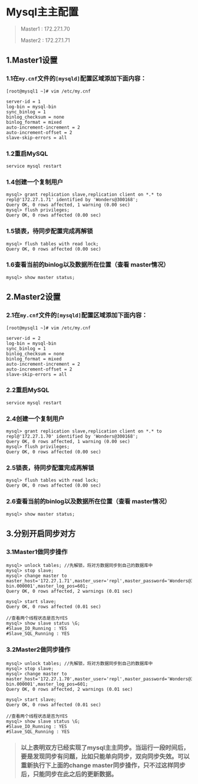 # Mysql主主配置

> Master1 : 172.27.1.70
>
> Master2 : 172.27.1.71

## 1.Master1设置

### 1.1在`my.cnf`文件的`[mysqld]`配置区域添加下面内容：

```shell
[root@mysql1 ~]# vim /etc/my.cnf

server-id = 1   
log-bin = mysql-bin
sync_binlog = 1
binlog_checksum = none
binlog_format = mixed
auto-increment-increment = 2
auto-increment-offset = 2
slave-skip-errors = all
```

### 1.2重启MySQL

```shell
service mysql restart
```

### 1.4创建一个复制用户

```shell
mysql> grant replication slave,replication client on *.* to repl@'172.27.1.71' identified by 'Wonders@300168';
Query OK, 0 rows affected, 1 warning (0.00 sec)
mysql> flush privileges;
Query OK, 0 rows affected (0.00 sec)
```

### 1.5锁表，待同步配置完成再解锁

```
mysql> flush tables with read lock;
Query OK, 0 rows affected (0.00 sec)
```

### 1.6查看当前的binlog以及数据所在位置（查看 master情况）

```
mysql> show master status;
```

## 2.Master2设置

### 2.1在`my.cnf`文件的`[mysqld]`配置区域添加下面内容：

```shell
[root@mysql1 ~]# vim /etc/my.cnf

server-id = 2  
log-bin = mysql-bin
sync_binlog = 1
binlog_checksum = none
binlog_format = mixed
auto-increment-increment = 2
auto-increment-offset = 2
slave-skip-errors = all
```

### 2.2重启MySQL

```shell
service mysql restart
```

### 2.4创建一个复制用户

```mysql
mysql> grant replication slave,replication client on *.* to repl@'172.27.1.70' identified by 'Wonders@300168';
Query OK, 0 rows affected, 1 warning (0.00 sec)
mysql> flush privileges;
Query OK, 0 rows affected (0.00 sec)
```

### 2.5锁表，待同步配置完成再解锁

```mysql
mysql> flush tables with read lock;
Query OK, 0 rows affected (0.00 sec)
```

### 2.6查看当前的binlog以及数据所在位置（查看 master情况）

```mysql
mysql> show master status;
```

## 3.分别开启同步对方

### 3.1Master1做同步操作

```mysql
mysql> unlock tables; //先解锁，将对方数据同步到自己的数据库中
mysql> stop slave;
mysql> change master to master_host='172.27.1.71',master_user='repl',master_password='Wonders@300168',master_log_file='mysql-bin.000001',master_log_pos=601;
Query OK, 0 rows affected, 2 warnings (0.01 sec)

mysql> start slave;
Query OK, 0 rows affected (0.01 sec)

//查看两个线程状态是否为YES
mysql> show slave status \G;
#Slave_IO_Running : YES
#Slave_SQL_Running : YES
```

### 3.2Master2做同步操作

```mysql
mysql> unlock tables; //先解锁，将对方数据同步到自己的数据库中
mysql> stop slave;
mysql> change master to master_host='172.27.1.70',master_user='repl',master_password='Wonders@300168',master_log_file='mysql-bin.000001',master_log_pos=601;
Query OK, 0 rows affected, 2 warnings (0.01 sec)

mysql> start slave;
Query OK, 0 rows affected (0.01 sec)

//查看两个线程状态是否为YES
mysql> show slave status \G;
#Slave_IO_Running : YES
#Slave_SQL_Running : YES
```

> ### 以上表明双方已经实现了mysql主主同步。当运行一段时间后，要是发现同步有问题，比如只能单向同步，双向同步失效。可以重新执行下上面的change master同步操作，只不过这样同步后，只能同步在此之后的更新数据。







